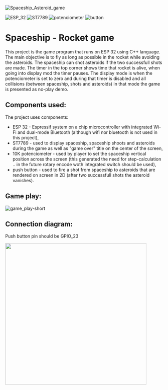 ![Spaceship_Asteroid_game](https://github.com/RobertNeat/Rocket-Asteroid_game/assets/47086490/8cc19141-a412-444b-b38f-bc0bd03f08de)

![ESP_32](https://img.shields.io/badge/microcontroller-ESP_32-orange)
![ST7789](https://img.shields.io/badge/display-ST7789-lightblue)
![potenciometer](https://img.shields.io/badge/potenciometer-10K-green)
![button](https://img.shields.io/badge/button-push_button-white)


# Spaceship - Rocket game

This project is the game program that runs on ESP 32 using C++ language. The main objective is to fly as long as possible in the rocket while avoiding the asteroids. The spaceship can shot asteroids if the two successfull shots are made. The timer in the top corner shows time that rocket is alive, when going into display mod the timer pauses. The display mode is when the potenciometer is set to zero and during that timer is disabled and all collisions (between spaceship, shots and asteroids) in that mode the game is presented as no-play demo.

## Components used:

The project uses components:

- ESP 32 - Espressif system on a chip microcontroller with integrated Wi-Fi and dual-mode Bluetooth (although wifi nor bluetooth is not used in this project),
- ST7789 - used to display spaceship, spaceship shoots and asteroids during the game as well as "game over" title on the center of the screen,
- 10K potenciometer - used by player to set the spaceship vertical position across the screen (this generated the need for step-calculation .. in the future rotary encode woth integrated switch should be used),
- push button - used to fire a shot from spaceship to asteroids that are rendered on screen in 2D (after two successfull shots the asteroid vanishes).

## Game play:


![game_play-short](https://github.com/RobertNeat/Rocket-Asteroid_game/assets/47086490/6c34e677-a485-46bc-8a08-8477bb06c708)


## Connection diagram:
Push button pin should be GPIO_23
<!--![spaceship-asteroid_game_schematics](https://github.com/RobertNeat/Rocket-Asteroid_game/assets/47086490/e857b775-0576-4189-97ab-4fe4e82d8d64)-->
<img src="https://github.com/RobertNeat/Rocket-Asteroid_game/assets/47086490/e857b775-0576-4189-97ab-4fe4e82d8d64" width="450"/>
